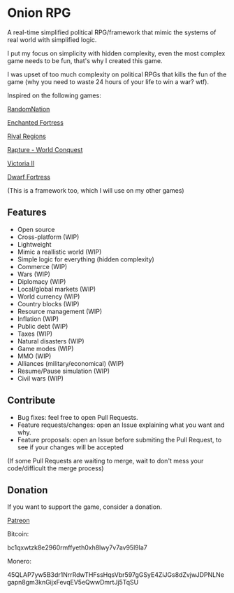 # Onion RPG

A real-time simplified political RPG/framework that mimic the systems of real world with simplified logic.

I put my focus on simplicity with hidden complexity, even the most complex game needs to be fun, that's why I created this game.

I was upset of too much complexity on political RPGs that kills the fun of the game (why you need to waste 24 hours of your life to win a war? wtf).

Inspired on the following games:

[RandomNation](https://rosenburgergames.com/randomnation/)

[Enchanted Fortress](https://github.com/subchannel13/EnchantedFortress)

[Rival Regions](https://rivalregions.com/)

[Rapture - World Conquest](https://store.steampowered.com/app/547520/Rapture__World_Conquest/)

[Victoria II](https://store.steampowered.com/app/42960/Victoria_II/)

[Dwarf Fortress](http://www.bay12games.com/dwarves/)

(This is a framework too, which I will use on my other games)

## Features

- Open source
- Cross-platform (WIP)
- Lightweight
- Mimic a reallistic world (WIP)
- Simple logic for everything (hidden complexity)
- Commerce (WIP)
- Wars (WIP)
- Diplomacy (WIP)
- Local/global markets (WIP)
- World currency (WIP)
- Country blocks (WIP)
- Resource management (WIP)
- Inflation (WIP)
- Public debt (WIP)
- Taxes (WIP)
- Natural disasters (WIP)
- Game modes (WIP)
- MMO (WIP)
- Alliances (military/economical) (WIP)
- Resume/Pause simulation (WIP)
- Civil wars (WIP)

## Contribute

- Bug fixes: feel free to open Pull Requests.
- Feature requests/changes: open an Issue explaining what you want and why.
- Feature proposals: open an Issue before submiting the Pull Request, to see if your changes will be accepted

(If some Pull Requests are waiting to merge, wait to don't mess your code/difficult the merge process)

## Donation

If you want to support the game, consider a donation.

[Patreon](https://patreon.com/grey_parrot)

Bitcoin:

bc1qxwtzk8e2960rmffyeth0xh8lwy7v7av95l9la7

Monero:

45QLAP7yw5B3dr1NrrRdwTHFssHqsVbr597gGSyE4ZiJGs8dZvjwJDPNLNegapn8gm3knGijxFevqEV5eQwwDmrtJj5TqSU
